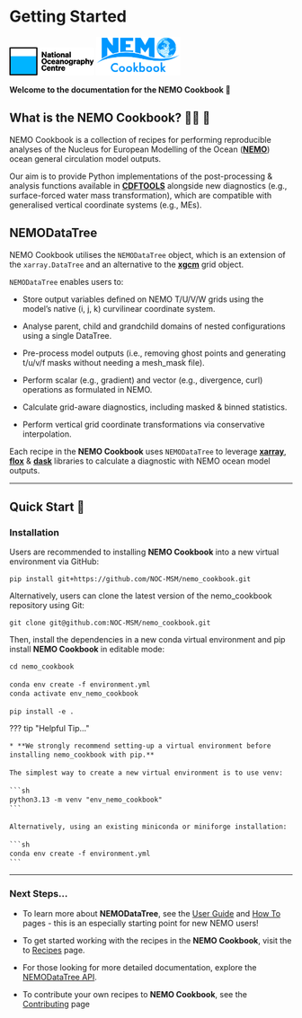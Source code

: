 # Getting Started

<img src="./assets/icons/noc_logo_dark.png" alt="drawing" width="150"/>
<img src="./assets/icons/NEMO_Cookbook_Logo.png" alt="drawing" width="150"/>

**Welcome to the documentation for the NEMO Cookbook :wave:**

## What is the NEMO Cookbook? :cook: :book:
NEMO Cookbook is a collection of recipes for performing reproducible analyses of the Nucleus for European Modelling of the Ocean ([**NEMO**](https://www.nemo-ocean.eu)) ocean general circulation model outputs.

Our aim is to provide Python implementations of the post-processing & analysis functions available in [**CDFTOOLS**](https://github.com/meom-group/CDFTOOLS) alongside new diagnostics (e.g., surface-forced water mass transformation), which are compatible with generalised vertical coordinate systems (e.g., MEs).

## NEMODataTree

NEMO Cookbook utilises the `NEMODataTree` object, which is an extension of the `xarray.DataTree` and an alternative to the [**xgcm**](https://xgcm.readthedocs.io/en/latest/) grid object.

`NEMODataTree` enables users to:

* Store output variables defined on NEMO T/U/V/W grids using the model’s native (i, j, k) curvilinear coordinate system.

* Analyse parent, child and grandchild domains of nested configurations using a single DataTree.

* Pre-process model outputs (i.e., removing ghost points and generating t/u/v/f masks without needing a mesh_mask file).

* Perform scalar (e.g., gradient) and vector (e.g., divergence, curl) operations as formulated in NEMO.

* Calculate grid-aware diagnostics, including masked & binned statistics.

* Perform vertical grid coordinate transformations via conservative interpolation. 

Each recipe in the **NEMO Cookbook** uses `NEMODataTree` to leverage [**xarray**](https://xarray.dev), [**flox**](https://flox.readthedocs.io/en/latest/) & [**dask**](https://www.dask.org) libraries to calculate a diagnostic with NEMO ocean model outputs.

---

## Quick Start :rocket:

### Installation

Users are recommended to installing **NEMO Cookbook** into a new virtual environment via GitHub:

```{bash}
pip install git+https://github.com/NOC-MSM/nemo_cookbook.git
```

Alternatively, users can clone the latest version of the nemo_cookbook repository using Git:
```{bash}
git clone git@github.com:NOC-MSM/nemo_cookbook.git
```

Then, install the dependencies in a new conda virtual environment and pip install **NEMO Cookbook** in editable mode:
```{bash}
cd nemo_cookbook

conda env create -f environment.yml
conda activate env_nemo_cookbook

pip install -e .
```

??? tip "Helpful Tip..."

    * **We strongly recommend setting-up a virtual environment before installing nemo_cookbook with pip.**

    The simplest way to create a new virtual environment is to use venv:

    ```sh
    python3.13 -m venv "env_nemo_cookbook"
    ```

    Alternatively, using an existing miniconda or miniforge installation:

    ```sh
    conda env create -f environment.yml
    ```

---

### Next Steps...

* To learn more about **NEMODataTree**, see the [User Guide] and [How To] pages - this is an especially starting point for new NEMO users!

* To get started working with the recipes in the **NEMO Cookbook**, visit the to [Recipes] page.

* For those looking for more detailed documentation, explore the [NEMODataTree API].

* To contribute your own recipes to **NEMO Cookbook**, see the [Contributing] page

[User Guide]: nemodatatree.md
[Recipes]: recipes.md
[How To]: howto.md
[NEMODataTree API]: reference.md
[Contributing]: contributing.md
